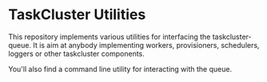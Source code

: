 TaskCluster Utilities
=====================

This repository implements various utilities for interfacing the
taskcluster-queue. It is aim at anybody implementing workers, provisioners,
schedulers, loggers or other taskcluster components.

You'll also find a command line utility for interacting with the queue.

